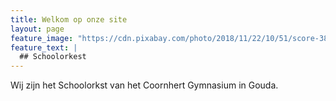 ```yaml
---
title: Welkom op onze site
layout: page
feature_image: "https://cdn.pixabay.com/photo/2018/11/22/10/51/score-3831644_960_720.jpg"
feature_text: |
  ## Schoolorkest
---
```


Wij zijn het Schoolorkst van het Coornhert Gymnasium in Gouda.


